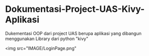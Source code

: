 # Dokumentasi-Project-UAS-Kivy-Aplikasi
Dukementasi OOP dari project UAS berupa aplikasi yang dibangun menggunakan Library dari python "kivy"<br>

<img src="IMAGE/LoginPage.png"
